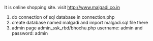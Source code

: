 It is online shopping site.
visit <a href="http://www.malgadi.co.in">http://www.malgadi.co.in</a>


1) do connection of sql database in connection.php<br>
2) create database named malgadi and import malgadi.sql file there<br>
3) admin page admin_ssk_rbd/bhochu.php username: admin and password: admin<br>